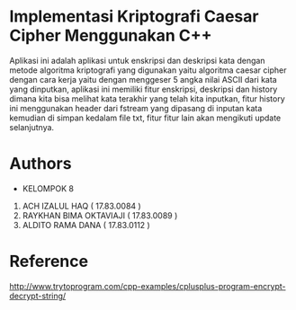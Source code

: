 # Implementasi Kriptografi Caesar Cipher Menggunakan C++
Aplikasi ini adalah aplikasi untuk enskripsi dan deskripsi kata  dengan metode algoritma kriptografi yang digunakan yaitu algoritma caesar cipher dengan cara kerja yaitu dengan menggeser 5 angka nilai ASCII dari kata yang dinputkan, aplikasi ini memiliki fitur enskripsi, deskripsi dan history dimana kita bisa melihat kata terakhir yang telah kita inputkan, fitur history ini menggunakan header dari fstream yang dipasang di inputan kata kemudian di simpan kedalam file txt, fitur fitur lain akan mengikuti update selanjutnya.
# Authors
* KELOMPOK 8

1. ACH IZALUL HAQ         ( 17.83.0084 )
2. RAYKHAN BIMA OKTAVIAJI ( 17.83.0089 )
3. ALDITO RAMA DANA       ( 17.83.0112 )


# Reference
http://www.trytoprogram.com/cpp-examples/cplusplus-program-encrypt-decrypt-string/




